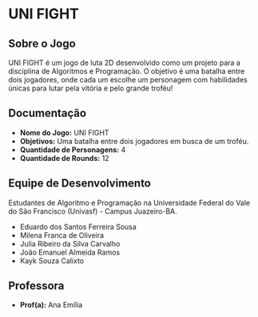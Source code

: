 # UNI FIGHT 

## Sobre o Jogo

UNI FIGHT é um jogo de luta 2D desenvolvido como um projeto para a disciplina de Algoritmos e Programação. O objetivo é uma batalha entre dois jogadores, onde cada um escolhe um personagem com habilidades únicas para lutar pela vitória e pelo grande troféu!

## Documentação

*   **Nome do Jogo:** UNI FIGHT
*   **Objetivos:** Uma batalha entre dois jogadores em busca de um troféu.
*   **Quantidade de Personagens:** 4
*   **Quantidade de Rounds:** 12

## Equipe de Desenvolvimento

Estudantes de Algoritmo e Programação na Universidade Federal do Vale do São Francisco (Univasf) - Campus Juazeiro-BA.

*   Eduardo dos Santos Ferreira Sousa
*   Milena Franca de Oliveira
*   Julia Ribeiro da Silva Carvalho
*   João Emanuel Almeida Ramos
*   Kayk Souza Calixto

## Professora

*   **Prof(a):** Ana Emília 
